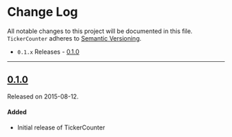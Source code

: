 # Change Log
All notable changes to this project will be documented in this file.
`TickerCounter` adheres to [Semantic Versioning](http://semver.org/).

- `0.1.x` Releases - [0.1.0](#010)

---

## [0.1.0](https://github.com/prolificinteractive/TickerCounter/releases/tag/0.1.0)
Released on 2015-08-12.

#### Added
- Initial release of TickerCounter
